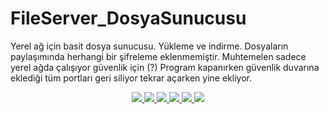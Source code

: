 # FileServer_DosyaSunucusu
Yerel ağ için basit dosya sunucusu. Yükleme ve indirme. Dosyaların paylaşımında herhangi bir şifreleme eklenmemiştir. Muhtemelen sadece yerel ağda çalışıyor güvenlik için (?) Program kapanırken güvenlik duvarına eklediği tüm portları geri siliyor tekrar açarken yine ekliyor.

<p align="center">
  <a href="https://github.com/ny4rlk0/FileServer_DosyaSunucusu/">
    <img src="images/1.png">
  </a>
    <a href="https://github.com/ny4rlk0/FileServer_DosyaSunucusu/">
    <img src="images/2.png">
  </a>
    <a href="https://github.com/ny4rlk0/FileServer_DosyaSunucusu/">
    <img src="images/3.png">
  </a>
    <a href="https://github.com/ny4rlk0/FileServer_DosyaSunucusu/">
    <img src="images/4.png">
  </a>
    <a href="https://github.com/ny4rlk0/FileServer_DosyaSunucusu/">
    <img src="images/5.png">
  </a>
    <a href="https://github.com/ny4rlk0/FileServer_DosyaSunucusu/">
    <img src="images/6.png">
  </a>
